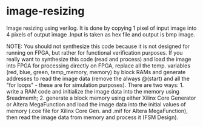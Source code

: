 # image-resizing
Image resizing using verilog. It is done by copying 1 pixel of input image into 4 pixels of output image .Input is taken as hex file and output is bmp image.

NOTE: You should not synthesize this code because it is not designed for running on FPGA, but rather for functional verification purposes.  If you really want to synthesize this code (read and process) and load the image into FPGA for processing directly on FPGA, replace all the temp. variables (red, blue, green, temp_memory, memory) by block RAMs and generate addresses to read the image data (remove the always @(start) and all the "for loops" - these are for simulation purposes). There are two ways: 1. write a RAM code and initialize the image data into the memory using $readmemh; 2. generate a block memory using either Xilinx Core Generator or Altera MegaFunction and load the image data into the initial values of memory (.coe file for Xilinx Core Gen. and .mif for Altera MegaFunction), then read the image data from memory and process it (FSM Design). 

